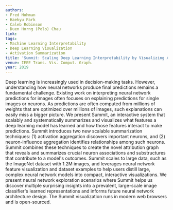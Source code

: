 ```yaml
---
authors:
- Fred Hohman
- Haekyu Park
- Caleb Robinson
- Duen Horng (Polo) Chau
link:
tags:
- Machine Learning Interpretability
- Deep Learning Visualization
- Activation Summarization
title: 'Summit: Scaling Deep Learning Interpretability by Visualizing Activation and Attribution Summarizations.'
venue: IEEE Trans. Vis. Comput. Graph.
year: 2019
---
```

Deep learning is increasingly used in decision-making tasks. However, understanding how neural networks produce final predictions remains a fundamental challenge. Existing work on interpreting neural network predictions for images often focuses on explaining predictions for single images or neurons. As predictions are often computed from millions of weights that are optimized over millions of images, such explanations can easily miss a bigger picture. We present Summit, an interactive system that scalably and systematically summarizes and visualizes what features a deep learning model has learned and how those features interact to make predictions. Summit introduces two new scalable summarization techniques: (1) activation aggregation discovers important neurons, and (2) neuron-influence aggregation identifies relationships among such neurons. Summit combines these techniques to create the novel attribution graph that reveals and summarizes crucial neuron associations and substructures that contribute to a model's outcomes. Summit scales to large data, such as the ImageNet dataset with 1.2M images, and leverages neural network feature visualization and dataset examples to help users distill large, complex neural network models into compact, interactive visualizations. We present neural network exploration scenarios where Summit helps us discover multiple surprising insights into a prevalent, large-scale image classifier's learned representations and informs future neural network architecture design. The Summit visualization runs in modern web browsers and is open-sourced.
